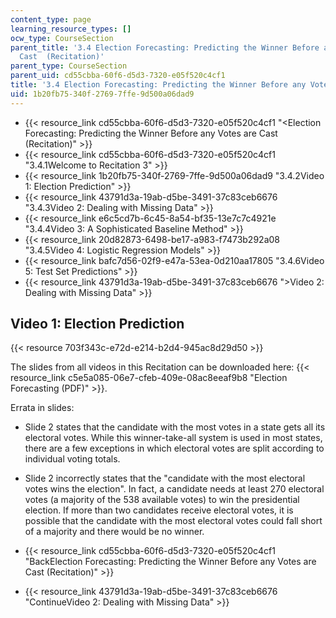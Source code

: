 ```yaml
---
content_type: page
learning_resource_types: []
ocw_type: CourseSection
parent_title: '3.4 Election Forecasting: Predicting the Winner Before any Votes are
  Cast  (Recitation)'
parent_type: CourseSection
parent_uid: cd55cbba-60f6-d5d3-7320-e05f520c4cf1
title: '3.4 Election Forecasting: Predicting the Winner Before any Votes are Cast  (Recitation)'
uid: 1b20fb75-340f-2769-7ffe-9d500a06dad9
---
```


*   {{< resource_link cd55cbba-60f6-d5d3-7320-e05f520c4cf1 "\<Election Forecasting: Predicting the Winner Before any Votes are Cast (Recitation)" >}}
*   {{< resource_link cd55cbba-60f6-d5d3-7320-e05f520c4cf1 "3.4.1Welcome to Recitation 3" >}}
*   {{< resource_link 1b20fb75-340f-2769-7ffe-9d500a06dad9 "3.4.2Video 1: Election Prediction" >}}
*   {{< resource_link 43791d3a-19ab-d5be-3491-37c83ceb6676 "3.4.3Video 2: Dealing with Missing Data" >}}
*   {{< resource_link e6c5cd7b-6c45-8a54-bf35-13e7c7c4921e "3.4.4Video 3: A Sophisticated Baseline Method" >}}
*   {{< resource_link 20d82873-6498-be17-a983-f7473b292a08 "3.4.5Video 4: Logistic Regression Models" >}}
*   {{< resource_link bafc7d56-02f9-e47a-53ea-0d210aa17805 "3.4.6Video 5: Test Set Predictions" >}}
*   {{< resource_link 43791d3a-19ab-d5be-3491-37c83ceb6676 "\>Video 2: Dealing with Missing Data" >}}

Video 1: Election Prediction
----------------------------

{{< resource 703f343c-e72d-e214-b2d4-945ac8d29d50 >}}

The slides from all videos in this Recitation can be downloaded here: {{< resource_link c5e5a085-06e7-cfeb-409e-08ac8eeaf9b8 "Election Forecasting (PDF)" >}}.

Errata in slides:

*   Slide 2 states that the candidate with the most votes in a state gets all its electoral votes. While this winner-take-all system is used in most states, there are a few exceptions in which electoral votes are split according to individual voting totals.
*   Slide 2 incorrectly states that the "candidate with the most electoral votes wins the election". In fact, a candidate needs at least 270 electoral votes (a majority of the 538 available votes) to win the presidential election. If more than two candidates receive electoral votes, it is possible that the candidate with the most electoral votes could fall short of a majority and there would be no winner.

*   {{< resource_link cd55cbba-60f6-d5d3-7320-e05f520c4cf1 "BackElection Forecasting: Predicting the Winner Before any Votes are Cast (Recitation)" >}}
*   {{< resource_link 43791d3a-19ab-d5be-3491-37c83ceb6676 "ContinueVideo 2: Dealing with Missing Data" >}}